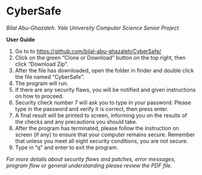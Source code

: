 # CyberSafe
*Bilal Abu-Ghazaleh.*
*Yale University Computer Science Senior Project.*


**User Guide**
1. Go to to https://github.com/bilal-abu-ghazaleh/CyberSafe/ 
2. Click on the green “Clone or Download” button on the top right, then click “Download Zip”.
3. After the file has downloaded, open the folder in finder and double click the file named “CyberSafe”.
4. The program will run. 
5. If there are any security flaws, you will be notified and given instructions on how to proceed.
6. Security check number 7 will ask you to type in your password. Please type in the password and verify it is correct, then press enter.
8. A final result will be printed to screen, informing you on the results of the checks and any precautions you should take.
9. After the program has terminated, please follow the instruction on screen (if any) to ensure that your computer remains secure. Remember that unless you meet all eight security conditions, you are not secure.
10. Type in “q” and enter to exit the program.

*For more details about security flaws and patches, error messages, program flow or general understanding please review the PDF file.*

